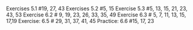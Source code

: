 Exercises 5.1 #19, 27, 43
Exercises 5.2 #5, 15
Exercise 5.3 #5, 13, 15, 21, 23, 43, 53
Exercise 6.2 # 9, 19, 23, 26, 33, 35, 49
Exercise 6.3 # 5, 7, 11, 13, 15, 17,19
Exercise: 6.5 # 29, 31, 37, 41, 45
Practice: 6.6 #15, 17, 23
